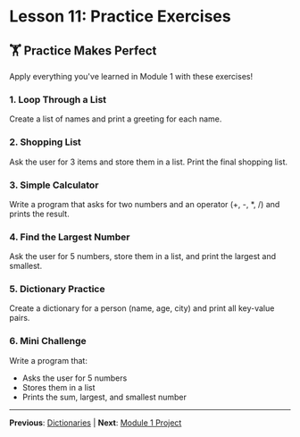 # Lesson 11: Practice Exercises

## 🏋️ Practice Makes Perfect
Apply everything you've learned in Module 1 with these exercises!

### 1. Loop Through a List
Create a list of names and print a greeting for each name.

### 2. Shopping List
Ask the user for 3 items and store them in a list. Print the final shopping list.

### 3. Simple Calculator
Write a program that asks for two numbers and an operator (+, -, *, /) and prints the result.

### 4. Find the Largest Number
Ask the user for 5 numbers, store them in a list, and print the largest and smallest.

### 5. Dictionary Practice
Create a dictionary for a person (name, age, city) and print all key-value pairs.

### 6. Mini Challenge
Write a program that:
- Asks the user for 5 numbers
- Stores them in a list
- Prints the sum, largest, and smallest number

---
**Previous**: [Dictionaries](./lesson-10-dictionaries.md) | **Next**: [Module 1 Project](./module-1-project.md)
